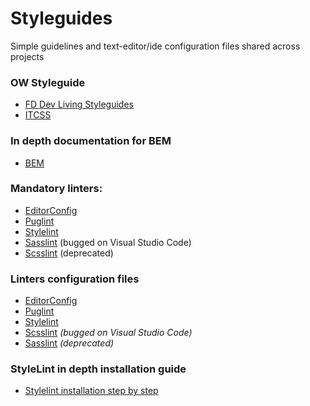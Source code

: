 # Styleguides
Simple guidelines and text-editor/ide configuration files shared across projects

### OW Styleguide
- [FD Dev Living Styleguides](frontend-styleguides.md)
- [ITCSS](https://speakerdeck.com/dafed/managing-css-projects-with-itcss)

### In depth documentation for BEM
- [BEM](https://en.bem.info/methodology/quick-start/)

### Mandatory linters:
- [EditorConfig](http://editorconfig.org)
- [Puglint](https://github.com/pugjs/pug-lint)
- [Stylelint](https://github.com/stylelint/stylelint)
- [Sasslint](https://www.npmjs.com/package/sass-lint) (bugged on Visual Studio Code)
- [Scsslint](https://github.com/brigade/scss-lint) (deprecated)

### Linters configuration files
- [EditorConfig](.editorconfig)
- [Puglint](.pug-lintrc)
- [Stylelint](.styleintrc)
- [Scsslint](.scss-lint.yml) *(bugged on Visual Studio Code)*
- [Sasslint](.sass-lint.yml) *(deprecated)*

### StyleLint in depth installation guide
- [Stylelint installation step by step](stylelint-installation.md)
